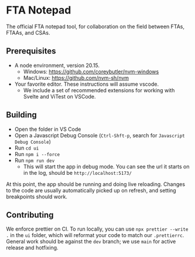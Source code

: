 # FTA Notepad

The official FTA notepad tool, for collaboration on the field between FTAs, FTAAs, and CSAs.

## Prerequisites

* A node environment, version 20.15.
    * Windows: https://github.com/coreybutler/nvm-windows
    * Mac/Linux: https://github.com/nvm-sh/nvm
* Your favorite editor. These instructions will assume vscode.
    * We include a set of recommended extensions for working with Svelte and ViTest on VSCode.

## Building

* Open the folder in VS Code
* Open a Javascript Debug Console (`Ctrl-Shft-p`, search for `Javascript Debug Console`)
* Run `cd ui`
* Run `npm i --force`
* Run `npm run dev`
    * This will start the app in debug mode. You can see the url it starts on in the log, should be `http://localhost:5173/`

At this point, the app should be running and doing live reloading. Changes to the code are usually automatically picked up on refresh, and setting breakpoints should work.

## Contributing

We enforce prettier on CI. To run locally, you can use `npx prettier --write .` in the `ui` folder, which will reformat your code to match our `.prettierrc`. General work should
be against the `dev` branch; we use `main` for active release and hotfixing.
